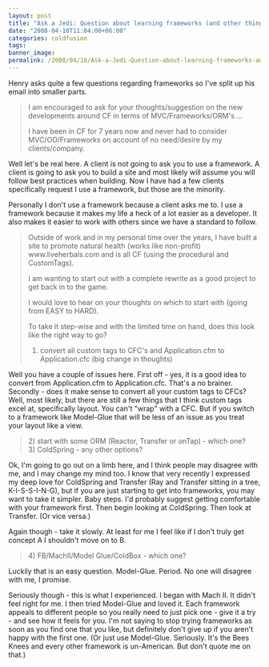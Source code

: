 ```yaml
---
layout: post
title: "Ask a Jedi: Question about learning frameworks (and other things)"
date: "2008-04-18T11:04:00+06:00"
categories: coldfusion 
tags: 
banner_image: 
permalink: /2008/04/18/Ask-a-Jedi-Question-about-learning-frameworks-and-other-things
---
```


Henry asks quite a few questions regarding frameworks so I've split up his email into smaller parts.
<!--more-->
<blockquote>
<p>
I am encouraged to ask for your thoughts/suggestion
on the new developments around CF in terms of MVC/Frameworks/ORM's ...

I have been in CF for 7 years now and never had to consider MVC/OO/Frameworks on account of no need/desire by my clients/company. 
</p>
</blockquote>

Well let's be real here. A client is not going to ask you to use a framework. A client is going to ask you to build a site and most likely will assume you will follow best practices when building. Now I have had a few clients specifically request I use a framework, but those are the minority. 

Personally I don't use a framework because a client asks me to. I use a framework because it makes my life a heck of a lot easier as a developer. It also makes it easier to work with others since we have a standard to follow. 

<blockquote>
<p>
Outside of work and in my personal time over the years, I have built a site to promote natural health (works like
non-profit) www.liveherbals.com and is all CF (using the procedural and CustomTags). 

I am wanting to start out with a complete rewrite as a good
project to get back in to the game.

I would love to hear on your thoughts on
which to start with (going from EASY to HARD).

To take it step-wise and with
the limited time on hand, does this look like the right way to go?

1) convert all custom tags to CFC's and Application.cfm to Application.cfc (big change in thoughts)
</p>
</blockquote>

Well you have a couple of issues here. First off - yes, it is a good idea to convert from Application.cfm to Application.cfc. That's a no brainer. Secondly - does it make sense to convert all your custom tags to CFCs? Well, most likely, but there are still a few things that I think custom tags excel at, specifically layout. You can't "wrap" with a CFC. But if you switch to a framework like Model-Glue that will be less of an issue as you treat your layout like a view.

<blockquote>
<p>
2) start with some ORM (Reactor, Transfer or onTap) - which one?<br />
3) ColdSpring - any other options?
</p>
</blockquote>

Ok, I'm going to go out on a limb here, and I think people may disagree with me, and I may change my mind too. I know that very recently I expressed my deep love for ColdSpring and Transfer (Ray and Transfer sitting in a tree, K-I-S-S-I-N-G), but if you are just starting to get into frameworks, you may want to take it simpler. Baby steps. I'd probably suggest getting comfortable with your framework first. Then begin looking at ColdSpring. Then look at Transfer. (Or vice versa.)

Again though - take it slowly. At least for me I feel like if I don't truly get concept A I shouldn't move on to B. 

<blockquote>
<p>
4) FB/MachII/Model Glue/ColdBox - which
one?
</p>
</blockquote>

Luckily that is an easy question. Model-Glue. Period. No one will disagree with me, I promise. 

Seriously though - this is what I experienced. I began with Mach II. It didn't feel right for me. I then tried Model-Glue and loved it. Each framework appeals to different people so you really need to just pick one - give it a try - and see how it feels for you. I'm not saying to stop trying frameworks as soon as you find one that you like, but definitely don't give up if you aren't happy with the first one. (Or just use Model-Glue. Seriously. It's the Bees Knees and every other framework is un-American. But don't quote me on that.)